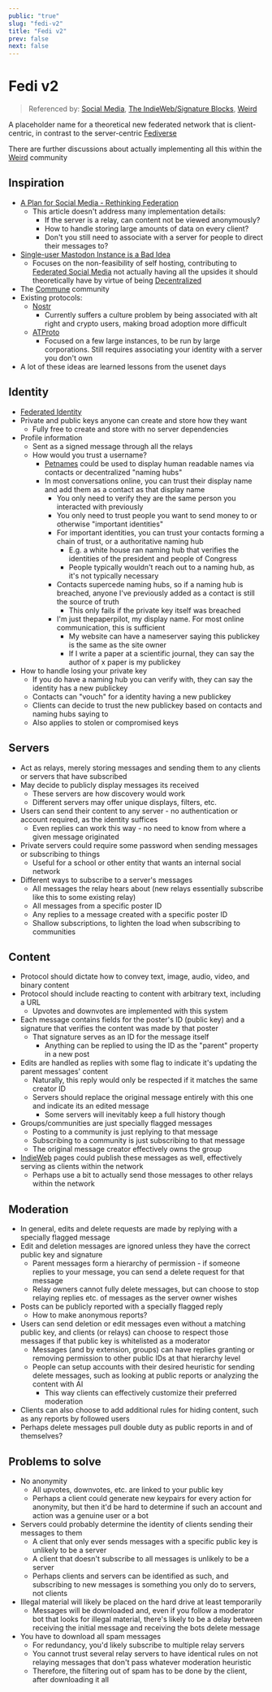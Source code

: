 ```yaml
---
public: "true"
slug: "fedi-v2"
title: "Fedi v2"
prev: false
next: false
---
```

# Fedi v2

> Referenced by: [Social Media](/garden/social-media/index.md), [The IndieWeb/Signature Blocks](/garden/the-indieweb/signature-blocks/index.md), [Weird](/garden/weird/index.md)

A placeholder name for a theoretical new federated network that is client-centric, in contrast to the server-centric [Fediverse](/garden/fediverse/index.md)

There are further discussions about actually implementing all this within the [Weird](/garden/weird/index.md) community

## Inspiration
- [A Plan for Social Media - Rethinking Federation](https://raphael.lullis.net/a-plan-for-social-media-less-fedi-more-webby/)
	- This article doesn't address many implementation details:
		- If the server is a relay, can content not be viewed anonymously?
		- How to handle storing large amounts of data on every client?
		- Don't you still need to associate with a server for people to direct their messages to?
- [Single-user Mastodon Instance is a Bad Idea](https://mull.net/mastodon)
	- Focuses on the non-feasibility of self hosting, contributing to [Federated Social Media](/garden/fediverse/index.md) not actually having all the upsides it should theoretically have by virtue of being [Decentralized](/garden/decentralized/index.md)
- The [Commune](/garden/commune/index.md) community
- Existing protocols:
	- [Nostr](https://nostr.com)
		- Currently suffers a culture problem by being associated with alt right and crypto users, making broad adoption more difficult
	- [ATProto](https://atproto.com)
		- Focused on a few large instances, to be run by large corporations. Still requires associating your identity with a server you don't own
- A lot of these ideas are learned lessons from the usenet days

## Identity
- [Federated Identity](/garden/federated-identity/index.md)
- Private and public keys anyone can create and store how they want
	- Fully free to create and store with no server dependencies
- Profile information
	- Sent as a signed message through all the relays
	- How would you trust a username?
		- [Petnames](https://spritely.institute/static/papers/petnames.html) could be used to display human readable names via contacts or decentralized "naming hubs"
		- In most conversations online, you can trust their display name and add them as a contact as that display name
			- You only need to verify they are the same person you interacted with previously
			- You only need to trust people you want to send money to or otherwise "important identities"
			- For important identities, you can trust your contacts forming a chain of trust, or a authoritative naming hub
				- E.g. a white house ran naming hub that verifies the identities of the president and people of Congress
				- People typically wouldn't reach out to a naming hub, as it's not typically necessary
			- Contacts supercede naming hubs, so if a naming hub is breached, anyone I've previously added as a contact is still the source of truth
				- This only fails if the private key itself was breached
			- I'm just thepaperpilot, my display name. For most online communication, this is sufficient
				- My website can have a nameserver saying this publickey is the same as the site owner
				- If I write a paper at a scientific journal, they can say the author of x paper is my publickey
- How to handle losing your private key
	- If you do have a naming hub you can verify with, they can say the identity has a new publickey
	- Contacts can "vouch" for a identity having a new publickey
	- Clients can decide to trust the new publickey based on contacts and naming hubs saying to
	- Also applies to stolen or compromised keys

## Servers
- Act as relays, merely storing messages and sending them to any clients or servers that have subscribed
- May decide to publicly display messages its received
	- These servers are how discovery would work
	- Different servers may offer unique displays, filters, etc.
- Users can send their content to any server - no authentication or account required, as the identity suffices
	- Even replies can work this way - no need to know from where a given message originated
- Private servers could require some password when sending messages or subscribing to things
	- Useful for a school or other entity that wants an internal social network
- Different ways to subscribe to a server's messages
	- All messages the relay hears about (new relays essentially subscribe like this to some existing relay)
	- All messages from a specific poster ID
	- Any replies to a message created with a specific poster ID
	- Shallow subscriptions, to lighten the load when subscribing to communities

## Content
- Protocol should dictate how to convey text, image, audio, video, and binary content
- Protocol should include reacting to content with arbitrary text, including a URL
	- Upvotes and downvotes are implemented with this system
- Each message contains fields for the poster's ID (public key) and a signature that verifies the content was made by that poster
	- That signature serves as an ID for the message itself
		- Anything can be replied to using the ID as the "parent" property in a new post
- Edits are handled as replies with some flag to indicate it's updating the parent messages' content
	- Naturally, this reply would only be respected if it matches the same creator ID
	- Servers should replace the original message entirely with this one and indicate its an edited message
		- Some servers will inevitably keep a full history though
- Groups/communities are just specially flagged messages
	- Posting to a community is just replying to that message
	- Subscribing to a community is just subscribing to that message
	- The original message creator effectively owns the group
- [IndieWeb](/garden/the-small-web/index.md) pages could publish these messages as well, effectively serving as clients within the network
	- Perhaps use a bit to actually send those messages to other relays within the network

## Moderation
- In general, edits and delete requests are made by replying with a specially flagged message
- Edit and deletion messages are ignored unless they have the correct public key and signature
	- Parent messages form a hierarchy of permission - if someone replies to your message, you can send a delete request for that message
	- Relay owners cannot fully delete messages, but can choose to stop relaying replies etc. of messages as the server owner wishes
- Posts can be publicly reported with a specially flagged reply
	- How to make anonymous reports?
- Users can send deletion or edit messages even without a matching public key, and clients (or relays) can choose to respect those messages if that public key is whitelisted as a moderator
	- Messages (and by extension, groups) can have replies granting or removing permission to other public IDs at that hierarchy level
	- People can setup accounts with their desired heuristic for sending delete messages, such as looking at public reports or analyzing the content with AI
		- This way clients can effectively customize their preferred moderation
- Clients can also choose to add additional rules for hiding content, such as any reports by followed users
- Perhaps delete messages pull double duty as public reports in and of themselves?

## Problems to solve
- No anonymity
	- All upvotes, downvotes, etc. are linked to your public key
	- Perhaps a client could generate new keypairs for every action for anonymity, but then it'd be hard to determine if such an account and action was a genuine user or a bot
- Servers could probably determine the identity of clients sending their messages to them
	- A client that only ever sends messages with a specific public key is unlikely to be a server
	- A client that doesn't subscribe to all messages is unlikely to be a server
	- Perhaps clients and servers can be identified as such, and subscribing to new messages is something you only do to servers, not clients
- Illegal material will likely be placed on the hard drive at least temporarily
	- Messages will be downloaded and, even if you follow a moderator bot that looks for illegal material, there's likely to be a delay between receiving the initial message and receiving the bots delete message
- You have to download all spam messages
	- For redundancy, you'd likely subscribe to multiple relay servers
	- You cannot trust several relay servers to have identical rules on not relaying messages that don't pass whatever moderation heuristic
	- Therefore, the filtering out of spam has to be done by the client, after downloading it all